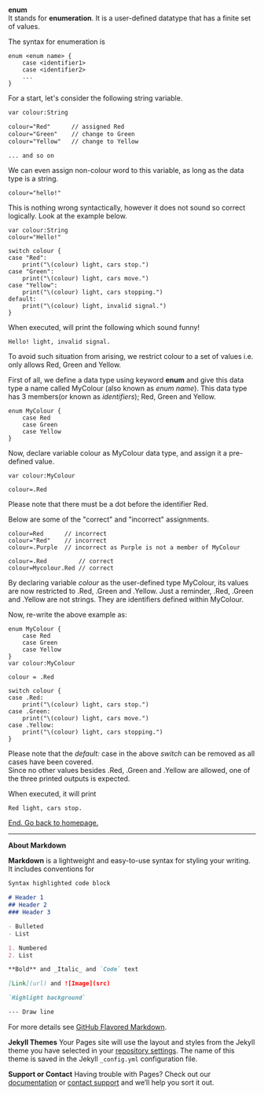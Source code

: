 **enum**  
It stands for **enumeration**. It is a user-defined datatype that has a finite set of values.  
  
The syntax for enumeration is
```
enum <enum name> {
    case <identifier1>
    case <identifier2>
    ...
}
```
For a start, let's consider the following string variable.  

```markdown
var colour:String

colour="Red"      // assigned Red
colour="Green"    // change to Green
colour="Yellow"   // change to Yellow

... and so on
```  
We can even assign non-colour word to this variable, as long as the data type is a string.
```
colour="hello!"
```
This is nothing wrong syntactically, however it does not sound so correct logically. Look at the example below.
```
var colour:String
colour="Hello!"

switch colour {
case "Red":
    print("\(colour) light, cars stop.")
case "Green":
    print("\(colour) light, cars move.")
case "Yellow":
    print("\(colour) light, cars stopping.")
default:
    print("\(colour) light, invalid signal.")
}
```
When executed, will print the following which sound funny!
```
Hello! light, invalid signal.
```
To avoid such situation from arising, we restrict colour to a set of values i.e. only allows Red, Green and Yellow.  

First of all, we define a data type using keyword **enum** and give this data type a name called MyColour (also known as *enum name*). This data type has 3 members(or known as *identifiers*); Red, Green and Yellow.

```
enum MyColour {
    case Red
    case Green
    case Yellow
}
```

Now, declare variable colour as MyColour data type, and assign it a pre-defined value.
```
var colour:MyColour

colour=.Red
```
Please note that there must be a dot before the identifier Red.  
  
Below are some of the "correct" and "incorrect" assignments.
```
colour=Red      // incorrect
colour="Red"    // incorrect
colour=.Purple  // incorrect as Purple is not a member of MyColour

colour=.Red         // correct
colour=Mycolour.Red // correct
```
By declaring variable *colour* as the user-defined type MyColour, its values are now restricted to .Red, .Green and .Yellow. Just a reminder, .Red, .Green and .Yellow are not strings. They are identifiers defined within MyColour.
  
Now, re-write the above example as:
```
enum MyColour {
    case Red
    case Green
    case Yellow
}
var colour:MyColour

colour = .Red

switch colour {
case .Red:
    print("\(colour) light, cars stop.")
case .Green:
    print("\(colour) light, cars move.")
case .Yellow:
    print("\(colour) light, cars stopping.")
}
```
Please note that the *default:* case in the above *switch* can be removed as all cases have been covered.  
Since no other values besides .Red, .Green and .Yellow are allowed, one of the three printed outputs is expected.  

When executed, it will print
```
Red light, cars stop.
```
  
  
  
[End. Go back to homepage.](https://siewmeng.github.io/swift/)

-------------------------------------------------------------------------

**About Markdown**

**Markdown** is a lightweight and easy-to-use syntax for styling your writing. It includes conventions for

```markdown
Syntax highlighted code block

# Header 1
## Header 2
### Header 3

- Bulleted
- List

1. Numbered
2. List

**Bold** and _Italic_ and `Code` text

[Link](url) and ![Image](src)

`Highlight background`

--- Draw line

```
For more details see [GitHub Flavored Markdown](https://guides.github.com/features/mastering-markdown/).

**Jekyll Themes**
Your Pages site will use the layout and styles from the Jekyll theme you have selected in your [repository settings](https://github.com/siewmeng/sm/settings). The name of this theme is saved in the Jekyll `_config.yml` configuration file.

**Support or Contact**
Having trouble with Pages? Check out our [documentation](https://help.github.com/categories/github-pages-basics/) or [contact support](https://github.com/contact) and we’ll help you sort it out.
